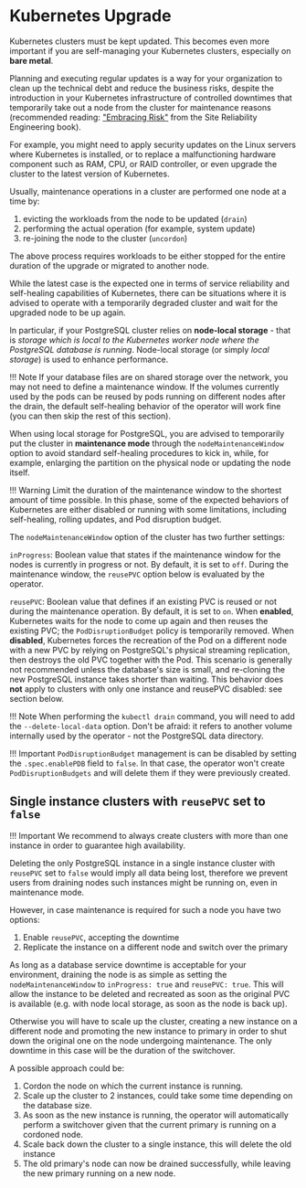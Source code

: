 # Kubernetes Upgrade

Kubernetes clusters must be kept updated. This becomes even more
important if you are self-managing your Kubernetes clusters, especially
on **bare metal**.

Planning and executing regular updates is a way for your organization
to clean up the technical debt and reduce the business risks, despite
the introduction in your Kubernetes infrastructure of controlled
downtimes that temporarily take out a node from the cluster for
maintenance reasons (recommended reading:
["Embracing Risk"](https://landing.google.com/sre/sre-book/chapters/embracing-risk/)
from the Site Reliability Engineering book).

For example, you might need to apply security updates on the Linux
servers where Kubernetes is installed, or to replace a malfunctioning
hardware component such as RAM, CPU, or RAID controller, or even upgrade
the cluster to the latest version of Kubernetes.

Usually, maintenance operations in a cluster are performed one node
at a time by:

1. evicting the workloads from the node to be updated (`drain`)
2. performing the actual operation (for example, system update)
3. re-joining the node to the cluster (`uncordon`)

The above process requires workloads to be either stopped for the
entire duration of the upgrade or migrated to another node.

While the latest case is the expected one in terms of service
reliability and self-healing capabilities of Kubernetes, there can
be situations where it is advised to operate with a temporarily
degraded cluster and wait for the upgraded node to be up again.

In particular, if your PostgreSQL cluster relies on **node-local storage**
\- that is *storage which is local to the Kubernetes worker node where
the PostgreSQL database is running*.
Node-local storage (or simply *local storage*) is used to enhance performance.

!!! Note
    If your database files are on shared storage over the network,
    you may not need to define a maintenance window. If the volumes currently
    used by the pods can be reused by pods running on different nodes after
    the drain, the default self-healing behavior of the operator will work
    fine (you can then skip the rest of this section).

When using local storage for PostgreSQL, you are advised to temporarily
put the cluster in **maintenance mode** through the `nodeMaintenanceWindow`
option to avoid standard self-healing procedures to kick in,
while, for example, enlarging the partition on the physical node or
updating the node itself.

!!! Warning
    Limit the duration of the maintenance window to the shortest
    amount of time possible. In this phase, some of the expected
    behaviors of Kubernetes are either disabled or running with
    some limitations, including self-healing, rolling updates,
    and Pod disruption budget.

The `nodeMaintenanceWindow` option of the cluster has two further
settings:

`inProgress`:
Boolean value that states if the maintenance window for the nodes
is currently in progress or not. By default, it is set to `off`.
During the maintenance window, the `reusePVC` option below is
evaluated by the operator.

`reusePVC`:
Boolean value that defines if an existing PVC is reused or
not during the maintenance operation. By default, it is set to `on`.
When **enabled**, Kubernetes waits for the node to come up
again and then reuses the existing PVC; the `PodDisruptionBudget`
policy is temporarily removed.
When **disabled**, Kubernetes forces the recreation of the
Pod on a different node with a new PVC by relying on
PostgreSQL's physical streaming replication, then destroys
the old PVC together with the Pod. This scenario is generally
not recommended unless the database's size is small, and re-cloning
the new PostgreSQL instance takes shorter than waiting. This behavior
does **not** apply to clusters with only one instance and
reusePVC disabled: see section below.

!!! Note
    When performing the `kubectl drain` command, you will need
    to add the `--delete-local-data` option.
    Don't be afraid: it refers to another volume internally used
    by the operator - not the PostgreSQL data directory.

!!! Important
    `PodDisruptionBudget` management is can be disabled by setting the
    `.spec.enablePDB` field to `false`. In that case, the operator won't
    create `PodDisruptionBudgets` and will delete them if they were
    previously created.


## Single instance clusters with `reusePVC` set to `false`

!!! Important
    We recommend to always create clusters with more
    than one instance in order to guarantee high availability.

Deleting the only PostgreSQL instance in a single instance cluster with
`reusePVC` set to `false` would imply all data being lost,
therefore we prevent users from draining nodes such instances might be running
on, even in maintenance mode.

However, in case maintenance is required for such a node you have two options:

1. Enable `reusePVC`, accepting the downtime
2. Replicate the instance on a different node and switch over the primary

As long as a database service downtime is acceptable for your environment,
draining the node is as simple as setting the `nodeMaintenanceWindow` to
`inProgress: true` and `reusePVC: true`. This will allow the instance to
be deleted and recreated as soon as the original PVC is available
(e.g. with node local storage, as soon as the node is back up).

Otherwise you will have to scale up the cluster, creating a new instance
on a different node and promoting the new instance to primary in order to
shut down the original one on the node undergoing maintenance. The only
downtime in this case will be the duration of the switchover.

A possible approach could be:

1. Cordon the node on which the current instance is running.
2. Scale up the cluster to 2 instances, could take some time depending on the database size.
3. As soon as the new instance is running, the operator will automatically
   perform a switchover given that the current primary is running on a cordoned node.
4. Scale back down the cluster to a single instance, this will delete the old instance
5. The old primary's node can now be drained successfully, while leaving the new primary
   running on a new node.
